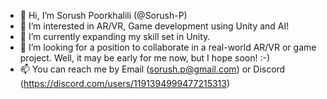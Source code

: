 - 👋 Hi, I’m Sorush Poorkhalili (@Sorush-P)
- 👀 I’m interested in AR/VR, Game development using Unity and AI!
- 🌱 I’m currently expanding my skill set in Unity.
- 💞️ I’m looking for a position to collaborate in a real-world AR/VR or game project. Well, it may be early for me now, but I hope soon! :-)
- 📫 You can reach me by Email (sorush.p@gmail.com) or Discord (https://discord.com/users/1191394999477215313)

<!---
Sorush-P/Sorush-P is a ✨ special ✨ repository because its `README.md` (this file) appears on your GitHub profile.
You can click the Preview link to take a look at your changes.
--->
